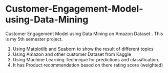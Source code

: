 # Customer-Engagement-Model-using-Data-Mining
Customer Engagement Model using Data Mining on Amazon Dataset . This is my 5th semester project.
1. Using Matplotlib and Seaborn to show the result of different topics
2. Using Amazon and other customer Dataset from Kaggle
3. Using Machine Learning Technique for predictions and classification.
4. It has Product recommendation based on there rating score (weighted)
